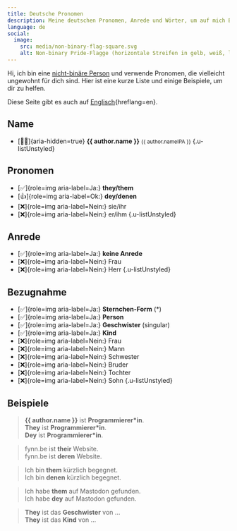 ```yaml
---
title: Deutsche Pronomen
description: Meine deutschen Pronomen, Anrede und Wörter, um auf mich Bezug zu nehmen.
language: de
social:
  image:
    src: media/non-binary-flag-square.svg
    alt: Non-binary Pride-Flagge (horizontale Streifen in gelb, weiß, lila und schwarz).
---
```


Hi, ich bin eine [nicht-binäre Person](https://de.wikipedia.org/wiki/Nichtbinäre_Geschlechtsidentität) und verwende Pronomen, die vielleicht ungewohnt für dich sind. Hier ist eine kurze Liste und einige Beispiele, um dir zu helfen.

Diese Seite gibt es auch auf [Englisch](en.md){hreflang=en}.

## Name

- [🧑🏻]{aria-hidden=true} **{{ author.name }}** <small>{{ author.nameIPA }}</small>
  {.u-listUnstyled}

## Pronomen

- [✅]{role=img aria-label=Ja:} **they/them**
- [👍]{role=img aria-label=Ok:} **dey/denen**
- [❌]{role=img aria-label=Nein:} sie/ihr
- [❌]{role=img aria-label=Nein:} er/ihm
  {.u-listUnstyled}

## Anrede

- [✅]{role=img aria-label=Ja:} **keine Anrede**
- [❌]{role=img aria-label=Nein:} Frau
- [❌]{role=img aria-label=Nein:} Herr
  {.u-listUnstyled}

## Bezugnahme

- [✅]{role=img aria-label=Ja:} **Sternchen-Form** (\*)
- [✅]{role=img aria-label=Ja:} **Person**
- [✅]{role=img aria-label=Ja:} **Geschwister** (singular)
- [✅]{role=img aria-label=Ja:} **Kind**
- [❌]{role=img aria-label=Nein:} Frau
- [❌]{role=img aria-label=Nein:} Mann
- [❌]{role=img aria-label=Nein:} Schwester
- [❌]{role=img aria-label=Nein:} Bruder
- [❌]{role=img aria-label=Nein:} Tochter
- [❌]{role=img aria-label=Nein:} Sohn
  {.u-listUnstyled}

## Beispiele

> **{{ author.name }}** ist **Programmierer\*in**.\
> **They** ist **Programmierer\*in**.\
> **Dey** ist **Programmierer\*in**.

> fynn.be ist **their** Website.\
> fynn.be ist **deren** Website.

> Ich bin **them** kürzlich begegnet.\
> Ich bin **denen** kürzlich begegnet.

> Ich habe **them** auf Mastodon gefunden.\
> Ich habe **dey** auf Mastodon gefunden.

> **They** ist das **Geschwister** von …\
> **They** ist das **Kind** von …
